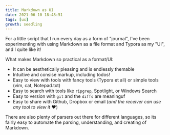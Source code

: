 ```yaml
---
title: Markdown as UI
date: 2021-06-10 18:48:51
tags: [ux]
growth: seedling
---
```


For a little script that I run every day as a form of "journal", 
I've been experimenting with using Markdown as a file format and
Typora as my "UI", and I quite like it!

What makes Markdown so practical as a format/UI:
* It can be aesthetically pleasing and is endlessly themable
* Intuitive and consise markup, including todos!
* Easy to view with tools with fancy tools (Typora et all) or simple tools (vim, cat, Notepad.txt)
* Easy to search with tools like `ripgrep`, Spotlight, or Windows Search
* Easy to version with `git` and the `diffs` are meaninguf
* Easy to share with Github, Dropbox or email (_and the receiver can use any tool to view it_ :heart:)

There are also plenty of parsers out there for different languages,
so its fairly easy to automate the parsing, understanding, and creating
of Markdown.
